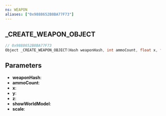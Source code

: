 ```yaml
---
ns: WEAPON
aliases: ["0x9888652B8BA77F73"]
---
```

## _CREATE_WEAPON_OBJECT

```c
// 0x9888652B8BA77F73
Object _CREATE_WEAPON_OBJECT(Hash weaponHash, int ammoCount, float x, float y, float z, BOOL showWorldModel, float scale);
```

## Parameters
* **weaponHash**:
* **ammoCount**:
* **x**:
* **y**:
* **z**:
* **showWorldModel**:
* **scale**:
